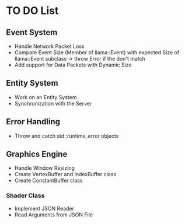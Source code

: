 # TO DO List

## Event System
- Handle Network Packet Loss
- Compare Event Size (Member of llama::Event) with expected Size of llama::Event subclass -> throw Error if the don't match
- Add support for Data Packets with Dynamic Size

## Entity System
- Work on an Entity System
- Synchronization with the Server

## Error Handling
- Throw and catch std::runtime_error objects

## Graphics Engine
- Handle Window Resizing
- Create VertexBuffer and IndexBuffer class
- Create ConstantBuffer class

### Shader Class
- Implement JSON Reader
- Read Arguments from JSON File